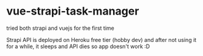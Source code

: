 # vue-strapi-task-manager
tried both strapi and vuejs for the first time

Strapi API is deployed on Heroku free tier (hobby dev) and after not using it for a while, it sleeps and API dies so app doesn't work :D 


